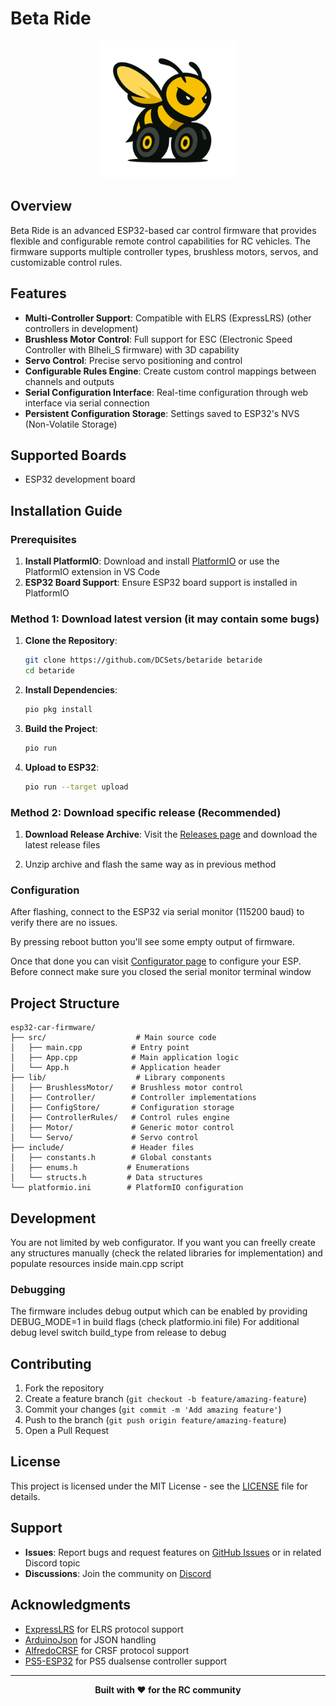 # Beta Ride

<div align="center">
  <img src="beta-ride-sm.png" alt="Beta Ride Logo" width="220"/>
</div>

## Overview

Beta Ride is an advanced ESP32-based car control firmware that provides flexible and configurable remote control capabilities for RC vehicles. The firmware supports multiple controller types, brushless motors, servos, and customizable control rules.

## Features

- **Multi-Controller Support**: Compatible with ELRS (ExpressLRS) (other controllers in development)
- **Brushless Motor Control**: Full support for ESC (Electronic Speed Controller with Blheli_S firmware) with 3D capability
- **Servo Control**: Precise servo positioning and control
- **Configurable Rules Engine**: Create custom control mappings between channels and outputs
- **Serial Configuration Interface**: Real-time configuration through web interface via serial connection
- **Persistent Configuration Storage**: Settings saved to ESP32's NVS (Non-Volatile Storage)

## Supported Boards

- ESP32 development board

## Installation Guide

### Prerequisites

1. **Install PlatformIO**: Download and install [PlatformIO](https://platformio.org/install) or use the PlatformIO extension in VS Code
2. **ESP32 Board Support**: Ensure ESP32 board support is installed in PlatformIO

### Method 1: Download latest version (it may contain some bugs)

1. **Clone the Repository**:
   ```bash
   git clone https://github.com/DCSets/betaride betaride
   cd betaride
   ```

2. **Install Dependencies**:
   ```bash
   pio pkg install
   ```

3. **Build the Project**:
   ```bash
   pio run
   ```

4. **Upload to ESP32**:
   ```bash
   pio run --target upload
   ```

### Method 2: Download specific release (Recommended)

1. **Download Release Archive**: Visit the [Releases page](https://github.com/DCSets/betaride/releases) and download the latest release files

2. Unzip archive and flash the same way as in previous method    

### Configuration

After flashing, connect to the ESP32 via serial monitor (115200 baud) to verify there are no issues. 

By pressing reboot button you'll see some empty output of firmware.

Once that done you can visit [Configurator page](https://dcsets.com/beta-ride) to configure your ESP. 
Before connect make sure you closed the serial monitor terminal window


## Project Structure

```
esp32-car-firmware/
├── src/                    # Main source code
│   ├── main.cpp           # Entry point
│   ├── App.cpp            # Main application logic
│   └── App.h              # Application header
├── lib/                    # Library components
│   ├── BrushlessMotor/    # Brushless motor control
│   ├── Controller/        # Controller implementations
│   ├── ConfigStore/       # Configuration storage
│   ├── ControllerRules/   # Control rules engine
│   ├── Motor/             # Generic motor control
│   └── Servo/             # Servo control
├── include/               # Header files
│   ├── constants.h        # Global constants
│   ├── enums.h           # Enumerations
│   └── structs.h         # Data structures
└── platformio.ini        # PlatformIO configuration
```

## Development

You are not limited by web configurator. If you want you can freelly create any structures manually (check the related libraries for implementation) and populate resources inside main.cpp script

### Debugging
The firmware includes debug output which can be enabled by providing DEBUG_MODE=1 in build flags (check platformio.ini file)
For additional debug level switch build_type from release to debug


## Contributing

1. Fork the repository
2. Create a feature branch (`git checkout -b feature/amazing-feature`)
3. Commit your changes (`git commit -m 'Add amazing feature'`)
4. Push to the branch (`git push origin feature/amazing-feature`)
5. Open a Pull Request

## License

This project is licensed under the MIT License - see the [LICENSE](LICENSE) file for details.

## Support

- **Issues**: Report bugs and request features on [GitHub Issues](https://dcsets.com/beta-ride/issues) or in related Discord topic
- **Discussions**: Join the community on [Discord](https://discord.gg/wapS8Huuff)

## Acknowledgments

- [ExpressLRS](https://github.com/ExpressLRS/ExpressLRS) for ELRS protocol support
- [ArduinoJson](https://github.com/bblanchon/ArduinoJson) for JSON handling
- [AlfredoCRSF](https://github.com/alfredosystems/AlfredoCRSF) for CRSF protocol support
- [PS5-ESP32](https://github.com/rodneybakiskan/ps5-esp32) for PS5 dualsense controller support

---

<div align="center">
  <strong>Built with ❤️ for the RC community</strong>
</div>
